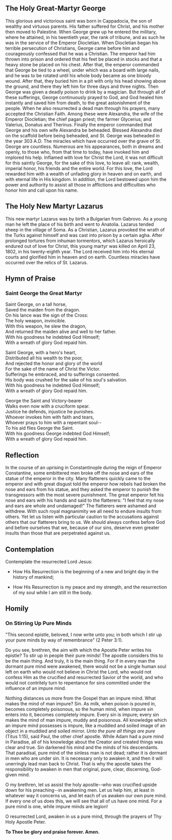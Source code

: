 ## The Holy Great-Martyr George

This glorious and victorious saint was born in Cappadocia, the son of wealthy and virtuous parents. His father suffered for Christ, and his mother then moved to Palestine. When George grew up he entered the military, where he attained, in his twentieth year, the rank of tribune, and as such he was in the service of the Emperor Diocletian. When Diocletian began his terrible persecution of Christians, George came before him and courageously confessed that he was a Christian. The emperor had him thrown into prison and ordered that his feet be placed in stocks and that a heavy stone be placed on his chest. After that, the emperor commanded that George be tied to a wheel, under which was a board with large nails, and he was to be rotated until his whole body became as one bloody wound. After that, they buried him in a pit with only his head showing above the ground, and there they left him for three days and three nights. Then George was given a deadly poison to drink by a magician. But through all of these sufferings, George continuously prayed to God, and God healed him instantly and saved him from death, to the great astonishment of the people. When he also resurrected a dead man through his prayers, many accepted the Christian Faith. Among these were Alexandra, the wife of the Emperor Diocletian; the chief pagan priest; the farmer Glycerius; and Valerius, Donatus and Therinus. Finally the emperor commanded that George and his own wife Alexandra be beheaded. Blessed Alexandra died on the scaffold before being beheaded, and St. George was beheaded in the year 303 A.D. The miracles which have occurred over the grave of St. George are countless. Numerous are his appearances, both in dreams and openly, to those who, from that time to today, have invoked him and implored his help. Inflamed with love for Christ the Lord, it was not difficult for this saintly George, for the sake of this love, to leave all: rank, wealth, imperial honor, his friends and the entire world. For this love, the Lord rewarded him with a wealth of unfading glory in heaven and on earth, and with eternal life in His kingdom. In addition, the Lord bestowed upon him the power and authority to assist all those in afflictions and difficulties who honor him and call upon his name.

## The Holy New Martyr Lazarus

This new martyr Lazarus was by birth a Bulgarian from Gabrovo. As a young man he left the place of his birth and went to Anatolia. Lazarus tended sheep in the village of Soma. As a Christian, Lazarus provoked the wrath of the Turks against himself and was cast into prison by a certain agha. After prolonged tortures from inhuman tormentors, which Lazarus heroically endured out of love for Christ, this young martyr was killed on April 23, 1802, in his twenty-eighth year. The Lord received him into His eternal courts and glorified him in heaven and on earth. Countless miracles have occurred over the relics of St. Lazarus.

## Hymn of Praise

### Saint George the Great Martyr

Saint George, on a tall horse,  
Saved the maiden from the dragon.  
On his lance was the sign of the Cross:  
The holy weapon, invincible.  
With this weapon, he slew the dragon,  
And returned the maiden alive and well to her father.  
With his goodness he indebted God Himself;  
With a wreath of glory God repaid him.  

Saint George, with a hero's heart,  
Distributed all his wealth to the poor,  
And rejected the honor and glory of the world  
For the sake of the name of Christ the Victor.  
Sufferings he embraced, and to sufferings consented.  
His body was crushed for the sake of his soul's salvation.  
With his goodness he indebted God Himself;  
With a wreath of glory God repaid him.  

George the Saint and Victory-bearer  
Walks even now with a cruciform spear.  
Justice he defends, injustice he punishes.  
Whoever invokes him with faith and tears,  
Whoever prays to him with a repentant soul--  
To his aid flies George the Saint.  
With his goodness George indebted God Himself;  
With a wreath of glory God repaid him.  

## Reflection

In the course of an uprising in Constantinople during the reign of Emperor Constantine, some embittered men broke off the nose and ears of the statue of the emperor in the city. Many flatterers quickly came to the emperor and with great disgust told the emperor how rebels had broken the nose and ears from his statue, and they asked the emperor to punish the transgressors with the most severe punishment. The great emperor felt his nose and ears with his hands and said to the flatterers: "I feel that my nose and ears are whole and undamaged!" The flatterers were ashamed and withdrew. With such royal magnanimity we all need to endure insults from others. Yet let us listen with particular caution to the accusations against others that our flatterers bring to us. We should always confess before God and before ourselves that we, because of our sins, deserve even greater insults than those that are perpetrated against us.

## Contemplation

Contemplate the resurrected Lord Jesus:

- How His Resurrection is the beginning of a new and bright day in the history of mankind;

- How His Resurrection is my peace and my strength, and the resurrection of my soul while I am still in the body.

## Homily

### On Stirring Up Pure Minds

"This second epistle, beloved, I now write unto you; in both which I stir up your pure minds by way of remembrance" (2 Peter 3:1).

Do you see, brethren, the aim with which the Apostle Peter writes his epistle? To stir up in people their pure minds! The apostle considers this to be the main thing. And truly, it is the main thing. For if in every man the dormant pure mind were awakened, there would not be a single human soul left on earth who would not believe in Christ the Lord, who would not confess Him as the crucified and resurrected Savior of the world, and who would not contritely turn to repentance for sins committed under the influence of an impure mind.

Nothing distances us more from the Gospel than an impure mind. What makes the mind of man impure? Sin. As milk, when poison is poured in, becomes completely poisonous, so the human mind, when impure sin enters into it, becomes completely impure. Every sin is impure; every sin makes the mind of man impure, muddy and poisonous. All knowledge which an impure mind possesses is impure, like a muddied and soiled image of an object in a muddied and soiled mirror. *Unto the pure all things are pure* (Titus 1:15), said Paul, the other chief apostle. While Adam had a pure mind in Paradise, all of his knowledge about the Creator and created things was clear and true. Sin darkened his mind and the minds of his descendants. That paradisal, pure mind of the sinless man is not dead; rather it is dormant in men who are under sin. It is necessary only to awaken it, and then it will unerringly lead man back to Christ. That is why the apostle takes the responsibility to awaken in men that original, pure, clear, discerning, God-given mind.

O my brethren, let us assist the holy apostle--who was crucified upside down for his preaching--in awakening men. Let us help him, at least in whatever way it concerns us, and let each of us awaken our own pure mind. If every one of us does this, we will see that all of us have one mind. For a pure mind is one, while impure minds are legion!

O resurrected Lord, awaken in us a pure mind, through the prayers of Thy Holy Apostle Peter.

**To Thee be glory and praise forever. Amen.**
